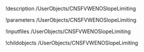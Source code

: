 !description /UserObjects/CNSFVWENOSlopeLimiting

!parameters /UserObjects/CNSFVWENOSlopeLimiting

!inputfiles /UserObjects/CNSFVWENOSlopeLimiting

!childobjects /UserObjects/CNSFVWENOSlopeLimiting
